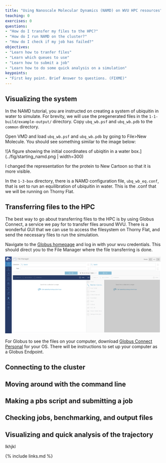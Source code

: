 ```yaml
---
title: "Using Nanoscale Molecular Dynamics (NAMD) on WVU HPC resources"
teaching: 0
exercises: 0
questions:
- "How do I transfer my files to the HPC?"
- "How do I run NAMD on the cluster?"
- "How do I check if my job has failed?"
objectives:
- "Learn how to tranfer files"
- "Learn which queues to use"
- "Learn how to submit a job"
- "Learn how to do some quick analysis on a simulation"
keypoints:
- "First key point. Brief Answer to questions. (FIXME)"
---
```


## Visualizing the system

In the NAMD tutorial, you are instructed on creating a system of ubiquitin in water to simulate. For brevity, we will use the pregenerated files in the `1-1-build/example-output/` directory. Copy `ubq_wb.psf` and `ubq_wb.pdb` to the `common` directory. 

Open VMD and load `ubq_wb.psf` and `ubq_wb.pdb` by going to File>New Molecule. You should see something similar to the image below:

![A figure showing the initial coordinates of ubiqitin in a water box.](../fig/starting_namd.png | width=300)

I changed the representation for the protein to New Cartoon so that it is more visible.

In the `1-3-box` directory, there is a NAMD configuration file, `ubq_wb_eq.conf`, that is set to run an equilibration of ubiquitin in water. This is the .conf that we will be running on Thorny Flat.

## Transferring files to the HPC

The best way to go about transferring files to the HPC is by using Globus Connect, a service we pay for to transfer files around WVU. There is a wonderful GUI that we can use to access the filesystem on Thorny Flat, and send the necessary files to run the simulation.

Navigate to the [Globus homepage](https://www.globus.org/) and log in with your wvu credentials. This should direct you to the File Manager where the file transferring is done. 

![First view of the Globus File Manager](../fig/globus_file_intro.png)

For Globus to see the files on your computer, download [Globus Connect Personal](https://www.globus.org/globus-connect-personal) for your OS. There will be instructions to set up your computer as a Globus Endpoint.


## Connecting to the cluster

## Moving around with the command line

## Making a pbs script and submitting a job

## Checking jobs, benchmarking, and output files

## Visualizing and quick analysis of the trajectory

lkhjkl

{% include links.md %}
